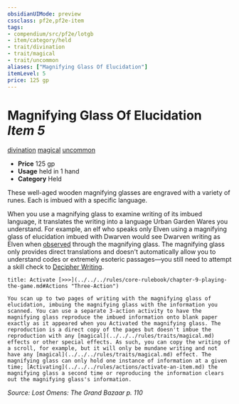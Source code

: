 ```yaml
---
obsidianUIMode: preview
cssclass: pf2e,pf2e-item
tags:
- compendium/src/pf2e/lotgb
- item/category/held
- trait/divination
- trait/magical
- trait/uncommon
aliases: ["Magnifying Glass Of Elucidation"]
itemLevel: 5
price: 125 gp
---
```

# Magnifying Glass Of Elucidation *Item 5*  
[divination](../../../rules/traits/divination.md)  [magical](../../../rules/traits/magical.md)  [uncommon](../../../rules/traits/uncommon.md)  

- **Price** 125 gp
- **Usage** held in 1 hand
- **Category** Held

These well-aged wooden magnifying glasses are engraved with a variety of runes. Each is imbued with a specific language.

When you use a magnifying glass to examine writing of its imbued language, it translates the writing into a language Urban Garden Wares you understand. For example, an elf who speaks only Elven using a magnifying glass of elucidation imbued with Dwarven would see Dwarven writing as Elven when [observed](../../../rules/conditions.md#Observed) through the magnifying glass. The magnifying glass only provides direct translations and doesn't automatically allow you to understand codes or extremely esoteric passages—you still need to attempt a skill check to [Decipher Writing](../../../rules/actions/decipher-writing.md).

```ad-embed-ability
title: Activate [>>>](../../../rules/core-rulebook/chapter-9-playing-the-game.md#Actions "Three-Action")

You scan up to two pages of writing with the magnifying glass of elucidation, imbuing the magnifying glass with the information you scanned. You can use a separate 3-action activity to have the magnifying glass reproduce the imbued information onto blank paper exactly as it appeared when you Activated the magnifying glass. The reproduction is a direct copy of the pages but doesn't imbue the reproduction with any [magical](../../../rules/traits/magical.md) effects or other special effects. As such, you can copy the writing of a scroll, for example, but it will only be mundane writing and not have any [magical](../../../rules/traits/magical.md) effect. The magnifying glass can only hold one instance of information at a given time; [Activating](../../../rules/actions/activate-an-item.md) the magnifying glass a second time or reproducing the information clears out the magnifying glass's information.
```

*Source: Lost Omens: The Grand Bazaar p. 110*
